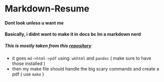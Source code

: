 # Markdown-Resume

#### Dont look unless u want me

#### Basically, i didnt want to make it in docs bc **Im a markdown nerd**

##### This is mostly taken from this [repository](https://github.com/vidluther/markdown-resume)
- it goes `md->html->pdf` using: `wkhtml` and `pandoc` ( make sure to have those installed )
- then my make file should handle the big scary commands and create a pdf ( use `make` )
